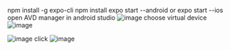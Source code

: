 npm install -g expo-cli
npm install 
expo start --android or expo start --ios
open AVD manager in android studio ![image](https://user-images.githubusercontent.com/71427292/126747470-5bbd30cd-7196-4a0a-a820-e740a6b73b6d.png)
choose virtual device
![image](https://user-images.githubusercontent.com/71427292/126747504-adce87e6-6090-4829-aed7-d8e225d526ba.png)

![image](https://user-images.githubusercontent.com/71427292/126747383-6f249a0c-5891-4207-999d-661d8a1ff40a.png)
click ![image](https://user-images.githubusercontent.com/71427292/126747423-b63db32f-abe4-40cd-b91e-5b4e0b8f17be.png)
